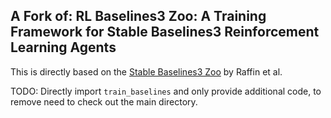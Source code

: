 ## A Fork of: RL Baselines3 Zoo: A Training Framework for Stable Baselines3 Reinforcement Learning Agents

This is directly based on the [Stable Baselines3 Zoo](https://github.com/DLR-RM/rl-baselines3-zoo) by Raffin et al.

TODO: Directly import `train_baselines` and only provide additional code, to remove need to check out the main directory.